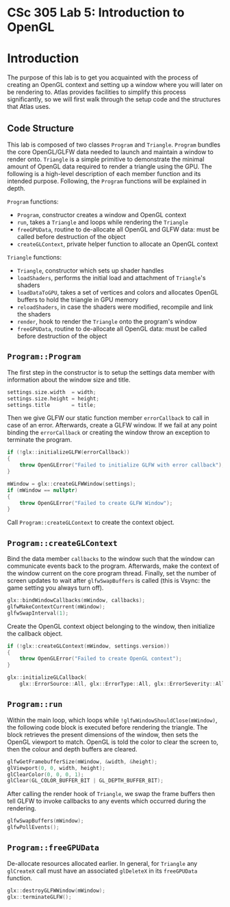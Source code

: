 # CSc 305 Lab 5: Introduction to OpenGL

# Introduction

The purpose of this lab is to get you acquainted with the process of creating an
OpenGL context and setting up a window where you will later on be rendering to.
Atlas provides facilities to simplify this process significantly, so we will
first walk through the setup code and the structures that Atlas uses.

## Code Structure

This lab is composed of two classes `Program` and `Triangle`. `Program` bundles the
core OpenGL/GLFW data needed to launch and maintain a window to render onto. `Triangle`
is a simple primitive to demonstrate the minimal amount of OpenGL data required to
render a triangle using the GPU. The following is a high-level description of each
member function and its intended purpose. Following, the `Program` functions will be
explained in depth.

`Program` functions:
-	`Program`, constructor creates a window and OpenGL context
-	`run`, takes a `Triangle` and loops while rendering the `Triangle`
-	`freeGPUData`, routine to de-allocate all OpenGL and GLFW data: must be called
before destruction of the object
-	`createGLContext`, private helper function to allocate an OpenGL context

`Triangle` functions:
-	`Triangle`, constructor which sets up shader handles
-	`loadShaders`, performs the initial load and attachment of `Triangle`'s
shaders
-	`loadDataToGPU`, takes a set of vertices and colors and allocates OpenGL
buffers to hold the triangle in GPU memory
-	`reloadShaders`, in case the shaders were modified, recompile and link the shaders
-	`render`, hook to render the `Triangle` onto the program's window
-	`freeGPUData`, routine to de-allocate all OpenGL data: must be called before
destruction of the object

## `Program::Program`

The first step in the constructor is to setup the settings data member with
information about the window size and title.

```c++
settings.size.width  = width;
settings.size.height = height;
settings.title       = title;
```

Then we give GLFW our static function member `errorCallback` to call in case
of an error. Afterwards, create a GLFW window. If we fail at any point binding
the `errorCallback` or creating the window throw an exception to terminate the
program.

```c++
if (!glx::initializeGLFW(errorCallback))
{
	throw OpenGLError("Failed to initialize GLFW with error callback");
}

mWindow = glx::createGLFWWindow(settings);
if (mWindow == nullptr)
{
	throw OpenGLError("Failed to create GLFW Window");
}
```

Call `Program::createGLContext` to create the context object.

## `Program::createGLContext`

Bind the data member `callbacks` to the window such that the window can
communicate events back to the program. Afterwards, make the context of
the window current on the core program thread. Finally, set the number of
screen updates to wait after `glfwSwapBuffers` is called (this is Vsync:
the game setting you always turn off).

```c++
glx::bindWindowCallbacks(mWindow, callbacks);
glfwMakeContextCurrent(mWindow);
glfwSwapInterval(1);
```

Create the OpenGL context object belonging to the window, then initialize
the callback object.

```c++
if (!glx::createGLContext(mWindow, settings.version))
{
	throw OpenGLError("Failed to create OpenGL context");
}

glx::initializeGLCallback(
	glx::ErrorSource::All, glx::ErrorType::All, glx::ErrorSeverity::All);
```

## `Program::run`

Within the main loop, which loops while `!glfwWindowShouldClose(mWindow)`,
the following code block is executed before rendering the triangle.
The block retrieves the present dimensions of the window, then sets
the OpenGL viewport to match. OpenGL is told the color to clear
the screen to, then the colour and depth buffers are cleared.

```c++
glfwGetFramebufferSize(mWindow, &width, &height);
glViewport(0, 0, width, height);
glClearColor(0, 0, 0, 1);
glClear(GL_COLOR_BUFFER_BIT | GL_DEPTH_BUFFER_BIT);
```

After calling the render hook of `Triangle`, we swap the frame buffers
then tell GLFW to invoke callbacks to any events which occurred during
the rendering.

```c++
glfwSwapBuffers(mWindow);
glfwPollEvents();
```

## `Program::freeGPUData`

De-allocate resources allocated earlier. In general, for `Triangle`
any `glCreateX` call must have an associated `glDeleteX` in its
`freeGPUData` function.

```c++
glx::destroyGLFWWindow(mWindow);
glx::terminateGLFW();
```
